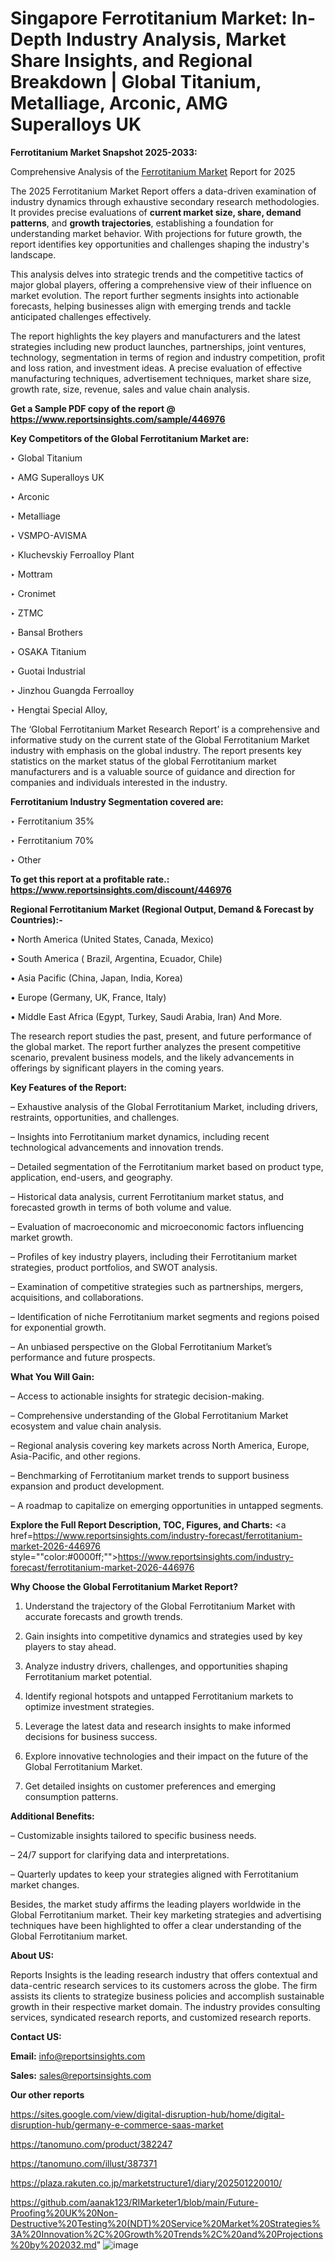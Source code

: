 # Singapore Ferrotitanium Market: In-Depth Industry Analysis, Market Share Insights, and Regional Breakdown | Global Titanium, Metalliage, Arconic, AMG Superalloys UK

<strong>Ferrotitanium Market Snapshot 2025-2033:</strong>

Comprehensive Analysis of the <a href=https://www.reportsinsights.com/sample/446976>Ferrotitanium Market</a> Report for 2025

The 2025 Ferrotitanium Market Report offers a data-driven examination of industry dynamics through exhaustive secondary research methodologies. It provides precise evaluations of <strong>current market size, share, demand patterns</strong>, and <strong>growth trajectories</strong>, establishing a foundation for understanding market behavior. With projections for future growth, the report identifies key opportunities and challenges shaping the industry's landscape.

This analysis delves into strategic trends and the competitive tactics of major global players, offering a comprehensive view of their influence on market evolution. The report further segments insights into actionable forecasts, helping businesses align with emerging trends and tackle anticipated challenges effectively.

The report highlights the key players and manufacturers and the latest strategies including new product launches, partnerships, joint ventures, technology, segmentation in terms of region and industry competition, profit and loss ration, and investment ideas. A precise evaluation of effective manufacturing techniques, advertisement techniques, market share size, growth rate, size, revenue, sales and value chain analysis.

<strong>Get a Sample PDF copy of the report @ <a href=https://www.reportsinsights.com/sample/446976 style=color:#0000ff;>https://www.reportsinsights.com/sample/446976</a></strong>

<strong>Key Competitors of the Global Ferrotitanium Market are:</strong>

‣ Global Titanium

‣ AMG Superalloys UK

‣ Arconic

‣ Metalliage

‣ VSMPO-AVISMA

‣ Kluchevskiy Ferroalloy Plant

‣ Mottram

‣ Cronimet

‣ ZTMC

‣ Bansal Brothers

‣ OSAKA Titanium

‣ Guotai Industrial

‣ Jinzhou Guangda Ferroalloy

‣ Hengtai Special Alloy,

The ‘Global Ferrotitanium Market Research Report’ is a comprehensive and informative study on the current state of the Global Ferrotitanium Market industry with emphasis on the global industry. The report presents key statistics on the market status of the global Ferrotitanium market manufacturers and is a valuable source of guidance and direction for companies and individuals interested in the industry.

<strong>Ferrotitanium Industry Segmentation covered are:</strong>

‣ Ferrotitanium 35%

‣ Ferrotitanium 70%

‣ Other

<strong>To get this report at a profitable rate.: <a href=https://www.reportsinsights.com/discount/446976 style=color:#0000ff;>https://www.reportsinsights.com/discount/446976</a></strong>

<strong>Regional Ferrotitanium Market (Regional Output, Demand &amp; Forecast by Countries):-</strong>

• North America (United States, Canada, Mexico)

• South America ( Brazil, Argentina, Ecuador, Chile)

• Asia Pacific (China, Japan, India, Korea)

• Europe (Germany, UK, France, Italy)

• Middle East Africa (Egypt, Turkey, Saudi Arabia, Iran) And More.

The research report studies the past, present, and future performance of the global market. The report further analyzes the present competitive scenario, prevalent business models, and the likely advancements in offerings by significant players in the coming years.

<strong>Key Features of the Report:</strong>

– Exhaustive analysis of the Global Ferrotitanium Market, including drivers, restraints, opportunities, and challenges.

– Insights into Ferrotitanium market dynamics, including recent technological advancements and innovation trends.

– Detailed segmentation of the Ferrotitanium market based on product type, application, end-users, and geography.

– Historical data analysis, current Ferrotitanium market status, and forecasted growth in terms of both volume and value.

– Evaluation of macroeconomic and microeconomic factors influencing market growth.

– Profiles of key industry players, including their Ferrotitanium market strategies, product portfolios, and SWOT analysis.

– Examination of competitive strategies such as partnerships, mergers, acquisitions, and collaborations.

– Identification of niche Ferrotitanium market segments and regions poised for exponential growth.

– An unbiased perspective on the Global Ferrotitanium Market’s performance and future prospects.

<strong>What You Will Gain:</strong>

– Access to actionable insights for strategic decision-making.

– Comprehensive understanding of the Global Ferrotitanium Market ecosystem and value chain analysis.

– Regional analysis covering key markets across North America, Europe, Asia-Pacific, and other regions.

– Benchmarking of Ferrotitanium market trends to support business expansion and product development.

– A roadmap to capitalize on emerging opportunities in untapped segments.

<strong>Explore the Full Report Description, TOC, Figures, and Charts:</strong>
<a href=https://www.reportsinsights.com/industry-forecast/ferrotitanium-market-2026-446976 style=""color:#0000ff;"">https://www.reportsinsights.com/industry-forecast/ferrotitanium-market-2026-446976</a>

<strong>Why Choose the Global Ferrotitanium Market Report?</strong>

1. Understand the trajectory of the Global Ferrotitanium Market with accurate forecasts and growth trends.

2. Gain insights into competitive dynamics and strategies used by key players to stay ahead.

3. Analyze industry drivers, challenges, and opportunities shaping Ferrotitanium market potential.

4. Identify regional hotspots and untapped Ferrotitanium markets to optimize investment strategies.

5. Leverage the latest data and research insights to make informed decisions for business success.

6. Explore innovative technologies and their impact on the future of the Global Ferrotitanium Market.

7. Get detailed insights on customer preferences and emerging consumption patterns.

<strong>Additional Benefits:</strong>

– Customizable insights tailored to specific business needs.

– 24/7 support for clarifying data and interpretations.

– Quarterly updates to keep your strategies aligned with Ferrotitanium market changes.

Besides, the market study affirms the leading players worldwide in the Global Ferrotitanium market. Their key marketing strategies and advertising techniques have been highlighted to offer a clear understanding of the Global Ferrotitanium market.

<strong><strong>About US</strong>:</strong>

Reports Insights is the leading research industry that offers contextual and data-centric research services to its customers across the globe. The firm assists its clients to strategize business policies and accomplish sustainable growth in their respective market domain. The industry provides consulting services, syndicated research reports, and customized research reports.

<strong>Contact US:</strong>

<p class=><b>Email:</b> <a href=mailto:info@reportsinsights.com>info@reportsinsights.com</a></p>
<p class=><b>Sales:</b> <a href=mailto:sales@reportsinsights.com>sales@reportsinsights.com</a></p>

<strong>Our other reports</strong>

<a href=https://sites.google.com/view/digital-disruption-hub/home/digital-disruption-hub/germany-e-commerce-saas-market>https://sites.google.com/view/digital-disruption-hub/home/digital-disruption-hub/germany-e-commerce-saas-market</a>

<a href=https://tanomuno.com/product/382247>https://tanomuno.com/product/382247</a>

<a href=https://tanomuno.com/illust/387371>https://tanomuno.com/illust/387371</a>

<a href=https://plaza.rakuten.co.jp/marketstructure1/diary/202501220010/>https://plaza.rakuten.co.jp/marketstructure1/diary/202501220010/</a>

<a href=https://github.com/aanak123/RIMarketer1/blob/main/Future-Proofing%20UK%20Non-Destructive%20Testing%20(NDT)%20Service%20Market%20Strategies%3A%20Innovation%2C%20Growth%20Trends%2C%20and%20Projections%20by%202032.md>https://github.com/aanak123/RIMarketer1/blob/main/Future-Proofing%20UK%20Non-Destructive%20Testing%20(NDT)%20Service%20Market%20Strategies%3A%20Innovation%2C%20Growth%20Trends%2C%20and%20Projections%20by%202032.md</a>"
![image](https://github.com/user-attachments/assets/fc22a4b3-65cf-4bd7-ae0f-a55ff2a95dce)
